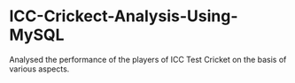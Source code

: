 # ICC-Crickect-Analysis-Using-MySQL
 Analysed the performance of the players of ICC Test Cricket on the basis of various aspects. 
